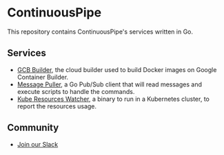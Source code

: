 # ContinuousPipe

This repository contains ContinuousPipe's services written in Go.

## Services

- [GCB Builder](gcb-builder/), the cloud builder used to build Docker images on Google Container Builder.
- [Message Puller](message-puller/), a Go Pub/Sub client that will read messages and execute scripts to handle the commands.
- [Kube Resources Watcher](kube-resources-watcher/), a binary to run in a Kubernetes cluster, to report the resources usage.

## Community

- [Join our Slack](https://join.slack.com/t/continuouspipe/shared_invite/enQtMzA5NDU3MDA3NTM4LTVhNjY1ZGZkYzg5ZjM2ZDMxYzUwM2MwMWE2MGEwZDFjZGFmNzdkNjU1ZjhhMTM1ZWRhNzNjYzdkNzcxMjI3NzY)
